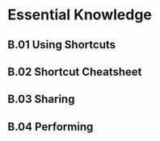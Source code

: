 # Essential Knowledge
## B.01 Using Shortcuts
## B.02 Shortcut Cheatsheet
## B.03 Sharing
## B.04 Performing

